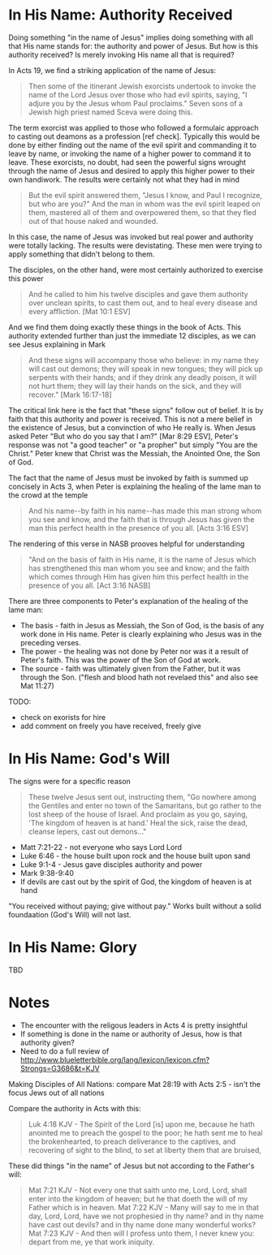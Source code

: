 In His Name: Authority Received
================================

Doing something "in the name of Jesus" implies doing something with all that His name stands for: the authority and power of Jesus. But how is this authority received? Is merely invoking His name all that is required?

In Acts 19, we find a striking application of the name of Jesus:

> Then some of the itinerant Jewish exorcists undertook to invoke the name of the Lord Jesus over those who had evil spirits, saying, "I adjure you by the Jesus whom Paul proclaims." Seven sons of a Jewish high priest named Sceva were doing this.

The term exorcist was applied to those who followed a formulaic approach to casting out deamons as a profession [ref check]. Typically this would be done by either finding out the name of the evil spirit and commanding it to leave by name, or invoking the name of a higher power to command it to leave.  These exorcists, no doubt, had seen the powerful signs wrought through the name of Jesus and desired to apply this higher power to their own handiwork. The results were certainly not what they had in mind

> But the evil spirit answered them, "Jesus I know, and Paul I recognize, but who are you?" And the man in whom was the evil spirit leaped on them, mastered all of them and overpowered them, so that they fled out of that house naked and wounded.

In this case, the name of Jesus was invoked but real power and authority were totally lacking. The results were devistating. These men were trying to apply something that didn't belong to them.

The disciples, on the other hand, were most certainly authorized to exercise this power

> And he called to him his twelve disciples and gave them authority over unclean spirits, to cast them out, and to heal every disease and every affliction.
[Mat 10:1 ESV]

And we find them doing exactly these things in the book of Acts. This authority extended further than just the immediate 12 disciples, as we can see Jesus explaining in Mark

> And these signs will accompany those who believe: in my name they will cast out demons; they will speak in new tongues; they will pick up serpents with their hands; and if they drink any deadly poison, it will not hurt them; they will lay their hands on the sick, and they will recover." [Mark 16:17-18]

The critical link here is the fact that "these signs" follow out of belief. It is by faith that this authority and power is received. This is not a mere belief in the existence of Jesus, but a convinction of who He really is. When Jesus asked Peter  "But who do you say that I am?" [Mar 8:29 ESV], Peter's response was not "a good teacher" or "a propher" but simply "You are the Christ." Peter knew that Christ was the Messiah, the Anointed One, the Son of God.

The fact that the name of Jesus must be invoked by faith is summed up concisely in Acts 3, when Peter is explaining the healing of the lame man to the crowd at the temple

> And his name--by faith in his name--has made this man strong whom you see and know, and the faith that is through Jesus has given the man this perfect health in the presence of you all. [Acts 3:16 ESV]

The rendering of this verse in NASB prooves helpful for understanding

> "And on the basis of faith in His name, it is the name of Jesus which has strengthened this man whom you see and know; and the faith which comes through Him has given him this perfect health in the presence of you all. [Act 3:16 NASB]

There are three components to Peter's explanation of the healing of the lame man:
- The basis - faith in Jesus as Messiah, the Son of God, is the basis of any work done in His name. Peter is clearly explaining who Jesus was in the preceding verses.
- The power - the healing was not done by Peter nor was it a result of Peter's faith. This was the power of the Son of God at work.
- The source - faith was ultimately given from the Father, but it was through the Son. ("flesh and blood hath not revelaed this" and also see Mat 11:27)

TODO:
- check on exorists for hire
- add comment on freely you have received, freely give


In His Name: God's Will
==============================================

The signs were for a specific reason

> These twelve Jesus sent out, instructing them, "Go nowhere among the Gentiles and enter no town of the Samaritans, but go rather to the lost sheep of the house of Israel. And proclaim as you go, saying, 'The kingdom of heaven is at hand.' Heal the sick, raise the dead, cleanse lepers, cast out demons..."


- Matt 7:21-22 - not everyone who says Lord Lord
- Luke 6:46 - the house built upon rock and the house built upon sand
- Luke 9:1-4 - Jesus gave disciples authority and power
- Mark 9:38-9:40
- If devils are cast out by the spirit of God, the kingdom of heaven is at hand

"You received without paying; give without pay."
Works built without a solid foundaation (God's Will) will not last.

In His Name: Glory
==================

TBD


Notes
=====
- The encounter with the religous leaders in Acts 4 is pretty insightful
- If something is done in the name or authority of Jesus, how is that authority given?
- Need to do a full review of http://www.blueletterbible.org/lang/lexicon/lexicon.cfm?Strongs=G3686&t=KJV

Making Disciples of All Nations: compare Mat 28:19 with Acts 2:5 - isn't the focus Jews out of all nations

Compare the authority in Acts with this:
> Luk 4:18 KJV - The Spirit of the Lord [is] upon me, because he hath anointed me to preach the gospel to the poor; he hath sent me to heal the brokenhearted, to preach deliverance to the captives, and recovering of sight to the blind, to set at liberty them that are bruised,

These did things "in the name" of Jesus but not according to the Father's will:
> Mat 7:21 KJV - Not every one that saith unto me, Lord, Lord, shall enter into the kingdom of heaven; but he that doeth the will of my Father which is in heaven.
> Mat 7:22 KJV - Many will say to me in that day, Lord, Lord, have we not prophesied in thy name? and in thy name have cast out devils? and in thy name done many wonderful works?
> Mat 7:23 KJV - And then will I profess unto them, I never knew you: depart from me, ye that work iniquity.
